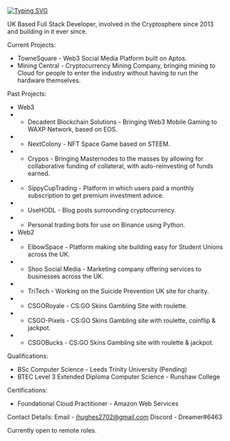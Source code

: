 [![Typing SVG](https://readme-typing-svg.herokuapp.com?font=Fira+Code&duration=2500&pause=1000&lines=d2Dreamer;Blockchain+Enthusiast;Full+Stack+Developer)](https://git.io/typing-svg)

UK Based Full Stack Developer, involved in the Cryptosphere since 2013 and building in it ever since. 

Current Projects:
- TowneSquare - Web3 Social Media Platform built on Aptos.
- Mining Central - Cryptocurrency Mining Company, bringing mining to Cloud for people to enter the industry without having to run the hardware themselves.

Past Projects:
- Web3
- - Decadent Blockchain Solutions - Bringing Web3 Mobile Gaming to WAXP Network, based on EOS.
- - NextColony - NFT Space Game based on STEEM.
- - Crypos - Bringing Masternodes to the masses by allowing for collaborative funding of collateral, with auto-reinvesting of funds earned.
- - SippyCupTrading - Platform in which users paid a monthly subscription to get premium investment advice.
- - UseHODL - Blog posts surrounding cryptocurrency.
- - Personal trading bots for use on Binance using Python.
- Web2
- - ElbowSpace - Platform making site building easy for Student Unions across the UK.
- - Shoo Social Media - Marketing company offering services to businesses across the UK.
- - TriTech - Working on the Suicide Prevention UK site for charity.
- - CSGORoyale - CS:GO Skins Gambling Site with roulette.
- - CSGO-Pixels - CS:GO Skins Gambling site with roulette, coinflip & jackpot.
- - CSGOBucks - CS:GO Skins Gambling site with roulette & jackpot.

Qualifications:
- BSc Computer Science - Leeds Trinity University (Pending)
- BTEC Level 3 Extended Diploma Computer Science - Runshaw College

Certifications:
- Foundational Cloud Practitioner - Amazon Web Services

Contact Details:
Email - jhughes2702@gmail.com
Discord - Dreamer#6463

Currently open to remote roles.
